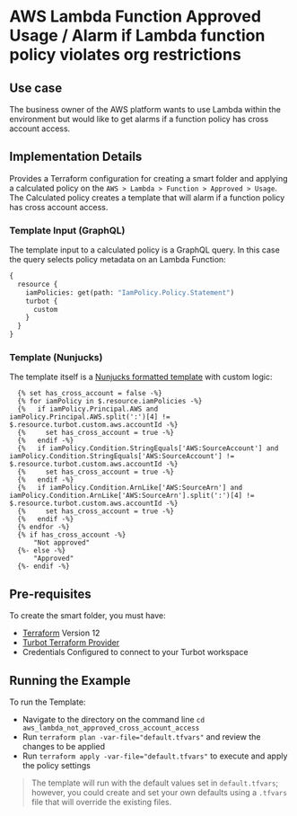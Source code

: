 # AWS Lambda Function Approved Usage / Alarm if Lambda function policy violates org restrictions

## Use case
The business owner of the AWS platform wants to use Lambda within the environment but would like to get alarms if a 
function policy has cross account access.

## Implementation Details
Provides a Terraform configuration for creating a smart folder and applying a calculated policy on the 
`AWS > Lambda > Function > Approved > Usage`.  The Calculated policy creates a template that will alarm if a 
function policy has cross account access.

### Template Input (GraphQL)
The template input to a calculated policy is a GraphQL query.  In this case the query selects policy metadata on 
an Lambda Function:

```graphql
{
  resource {
    iamPolicies: get(path: "IamPolicy.Policy.Statement")
    turbot {
      custom
    }
  }
}
```

### Template (Nunjucks)
The template itself is a [Nunjucks formatted template](https://mozilla.github.io/nunjucks/templating.html) with 
custom logic:

```
  {% set has_cross_account = false -%}
  {% for iamPolicy in $.resource.iamPolicies -%}
  {%   if iamPolicy.Principal.AWS and iamPolicy.Principal.AWS.split(':')[4] != $.resource.turbot.custom.aws.accountId -%}
  {%     set has_cross_account = true -%}
  {%   endif -%}
  {%   if iamPolicy.Condition.StringEquals['AWS:SourceAccount'] and iamPolicy.Condition.StringEquals['AWS:SourceAccount'] != $.resource.turbot.custom.aws.accountId -%}
  {%     set has_cross_account = true -%}
  {%   endif -%}
  {%   if iamPolicy.Condition.ArnLike['AWS:SourceArn'] and iamPolicy.Condition.ArnLike['AWS:SourceArn'].split(':')[4] != $.resource.turbot.custom.aws.accountId -%}
  {%     set has_cross_account = true -%}
  {%   endif -%}
  {% endfor -%}
  {% if has_cross_account -%}
      "Not approved"
  {%- else -%}
      "Approved"
  {%- endif -%}
```

## Pre-requisites

To create the smart folder, you must have:
- [Terraform](https://www.terraform.io) Version 12
- [Turbot Terraform Provider](https://github.com/turbotio/terraform-provider-turbot)
- Credentials Configured to connect to your Turbot workspace

## Running the Example

To run the Template:
- Navigate to the directory on the command line `cd aws_lambda_not_approved_cross_account_access`
- Run `terraform plan -var-file="default.tfvars"` and review the changes to be applied
- Run `terraform apply -var-file="default.tfvars"` to execute and apply the policy settings

> The template will run with the default values set in `default.tfvars`; however, you could create and set your own 
> defaults using a `.tfvars` file that will override the existing files.
